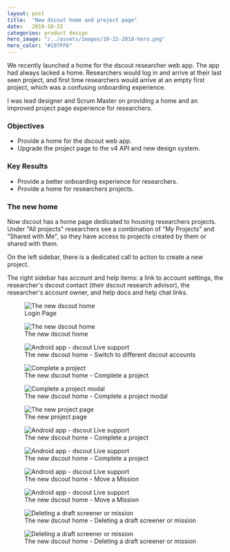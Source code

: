 ```yaml
---
layout: post
title:  "New dscout home and project page"
date:   2018-10-22
categories: product design
hero_image: "/../assets/images/10-22-2018-hero.png"
hero_color: "#197FF6"
---
```

We recently launched a home for the dscout researcher web app. The app had always lacked a home. Researchers would log in and arrive at their last seen project, and first time researchers would arrive at an empty first project, which was a confusing onboarding experience.

I was lead designer and Scrum Master on providing a home and an improved project page experience for researchers.

### Objectives
* Provide a home for the dscout web app.
* Upgrade the project page to the v4 API and new design system.

### Key Results
* Provide a better onboarding experience for researchers.
* Provide a home for researchers projects.

### The new home

Now dscout has a home page dedicated to housing researchers projects. Under "All projects" researchers see a combination of "My Projects" and "Shared with Me", so they have access to projects created by them or shared with them.

On the left sidebar, there is a dedicated call to action to create a new project.

The right sidebar has account and help items: a link to account settings, the researcher's dscout contact (their dscout research advisor), the researcher's account owner, and help docs and help chat links.

<figure>
	<img src="{{ site.baseurl }}/assets/images/home-1.png" title="The new dscout home" />
	<figcaption class="media-caption center">Login Page</figcaption>
</figure>

<figure>
	<img src="{{ site.baseurl }}/assets/images/home-2.png" title="The new dscout home" />
	<figcaption class="media-caption center">The new dscout home</figcaption>
</figure>



<figure>
	<img src="{{ site.baseurl }}/assets/images/home-3.png" title="Android app - dscout Live support" />
	<figcaption class="media-caption center">The new dscout home - Switch to different dscout accounts</figcaption>
</figure>

<figure>
	<img src="{{ site.baseurl }}/assets/images/home-4.png" title="Complete a project" />
	<figcaption class="media-caption center">The new dscout home - Complete a project</figcaption>
</figure>

<figure>
	<img src="{{ site.baseurl }}/assets/images/home-5.png" title="Complete a project modal" />
	<figcaption class="media-caption center">The new dscout home - Complete a project modal</figcaption>
</figure>

<figure>
	<img src="{{ site.baseurl }}/assets/images/project-1.png" title="The new project page" />
	<figcaption class="media-caption center">The new project page</figcaption>
</figure>

<figure>
	<img src="{{ site.baseurl }}/assets/images/project-2.png" title="Android app - dscout Live support" />
	<figcaption class="media-caption center">The new dscout home - Complete a project</figcaption>
</figure>

<figure>
	<img src="{{ site.baseurl }}/assets/images/project-3.png" title="Android app - dscout Live support" />
	<figcaption class="media-caption center">The new dscout home - Complete a project</figcaption>
</figure>

<figure>
	<img src="{{ site.baseurl }}/assets/images/project-4.png" title="Android app - dscout Live support" />
	<figcaption class="media-caption center">The new dscout home - Move a Mission</figcaption>
</figure>

<figure>
	<img src="{{ site.baseurl }}/assets/images/project-5.png" title="Android app - dscout Live support" />
	<figcaption class="media-caption center">The new dscout home - Move a Mission</figcaption>
</figure>

<figure>
	<img src="{{ site.baseurl }}/assets/images/project-6.png" title="Deleting a draft screener or mission" />
	<figcaption class="media-caption center">The new dscout home - Deleting a draft screener or mission</figcaption>
</figure>

<figure>
	<img src="{{ site.baseurl }}/assets/images/project-7.png" title="Deleting a draft screener or mission" />
	<figcaption class="media-caption center">The new dscout home - Deleting a draft screener or mission</figcaption>
</figure>
